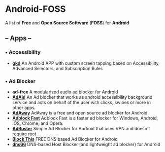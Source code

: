 # Android-FOSS
A list of **Free** and **Open Source Software** (**FOSS**) for **Android**

## – Apps –

### • Accessibility
* [**gkd**](https://github.com/gkd-kit/gkd) An Android APP with custom screen tapping based on Accessibility, Advanced Selectors, and Subscription Rules

### • Ad Blocker
* [**ad-free**](https://github.com/abertschi/ad-free) A modularized audio ad blocker for Android
* [**AdAid**](https://github.com/NikLeberg/AdAid) An Ad blocker that works as android accessibility background service and acts on behalf of the user with clicks, swipes or more in other apps.
* [**AdAway**](https://github.com/AdAway/AdAway) AdAway is a free and open source ad blocker for Android.
* [**Adblock Fast**](https://github.com/rocketshipapps/adblockfast) Adblock Fast is a faster ad blocker for Windows, Android, iOS, Chrome, and Opera.
* [**AdBuster**](https://github.com/dbrodie/AdBuster) Simple Ad Blocker for Android that uses VPN and doesn't require root
* [**Block This**](https://github.com/ggsava/block-this) FREE DNS based Ad Blocker for Android
* [**dns66**](https://github.com/julian-klode/dns66) DNS-based Host Blocker (and lightweight ad blocker) for Android
